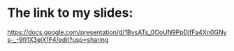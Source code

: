 # The link to my slides:

https://docs.google.com/presentation/d/1BvsATs_0OoUN9PpDjfFa4Xn0GNys-_-9fI1X3eiX1F4/edit?usp=sharing